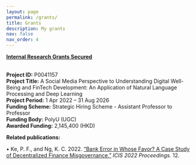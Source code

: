 ```yaml
---
layout: page
permalink: /grants/
title: Grants
description: My grants
nav: false
nav_order: 4
---
```

<strong><u>Internal Research Grants Secured</u></strong> <br> <br>


<strong>Project ID:</strong> P0041157 <br>
<strong>Project Title:</strong> A Social Media Perspective to Understanding Digital Well-Being and FinTech Development: An Application of Natural Language Processing and Deep Learning <br>
<strong>Project Period:</strong> 1 Apr 2022 – 31 Aug 2026 <br>
<strong>Funding Scheme:</strong> Strategic Hiring Scheme - Assistant Professor to Professor <br>
<strong>Funding Body:</strong> PolyU (UGC) <br>
<strong>Awarded Funding:</strong> 2,145,400 (HKD) <br>


<strong>Related publications:</strong>

•	Ke, P. F., and Ng, K. C. 2022. <a href="https://aisel.aisnet.org/icis2022/blockchain/blockchain/12
">“Bank Error in Whose Favor? A Case Study of Decentralized Finance Misgovernance,”</a> <i>ICIS 2022 Proceedings.</i> 12. 

